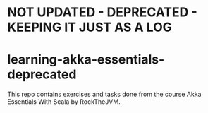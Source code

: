 # NOT UPDATED - DEPRECATED - KEEPING IT JUST AS A LOG
# learning-akka-essentials-deprecated
This repo contains exercises and tasks done from the course Akka Essentials With Scala by RockTheJVM.
